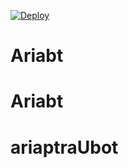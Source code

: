 [![Deploy](https://www.herokucdn.com/deploy/button.svg)](https://heroku.com/deploy?template=https://github.com/CyberXGithub/Userbot-Music-Telegram)
# Ariabt
# Ariabt
# ariaptraUbot
